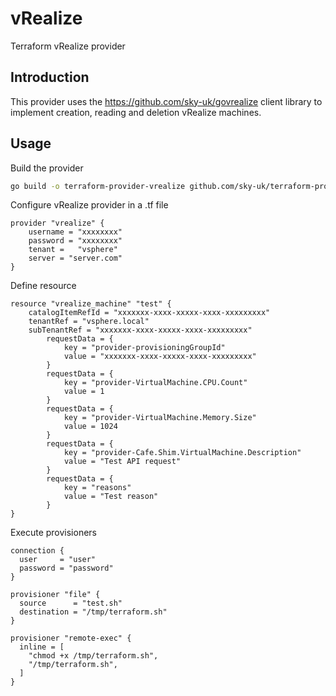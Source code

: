 # vRealize
Terraform vRealize provider

## Introduction
This provider uses the https://github.com/sky-uk/govrealize client library to implement creation, reading and deletion vRealize machines.

## Usage
Build the provider
```bash
go build -o terraform-provider-vrealize github.com/sky-uk/terraform-provider-vrealize && cp terraform-provider-vrealize /usr/local/terraform/
```
Configure vRealize provider in a .tf file
```golang
provider "vrealize" {
	username = "xxxxxxxx"
	password = "xxxxxxxx"
	tenant =   "vsphere"
	server = "server.com"
}
```
Define resource
```golang
resource "vrealize_machine" "test" {
    catalogItemRefId = "xxxxxxx-xxxx-xxxxx-xxxx-xxxxxxxxx"
    tenantRef = "vsphere.local"
    subTenantRef = "xxxxxxx-xxxx-xxxxx-xxxx-xxxxxxxxx"
		requestData = {
			key = "provider-provisioningGroupId"
			value = "xxxxxxx-xxxx-xxxxx-xxxx-xxxxxxxxx"
		}
		requestData = {
			key = "provider-VirtualMachine.CPU.Count"
			value = 1
		}
		requestData = {
			key = "provider-VirtualMachine.Memory.Size"
			value = 1024
		}
		requestData = {
			key = "provider-Cafe.Shim.VirtualMachine.Description"
			value = "Test API request"
		}
		requestData = {
			key = "reasons"
			value = "Test reason"
		}
}
```
Execute provisioners
```golang
connection {
  user     = "user"
  password = "password"
}

provisioner "file" {
  source      = "test.sh"
  destination = "/tmp/terraform.sh"
}

provisioner "remote-exec" {
  inline = [
    "chmod +x /tmp/terraform.sh",
    "/tmp/terraform.sh",
  ]
}
```
